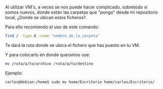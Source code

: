 Al utilizar VM's, a veces se nos puede hacer complicado, sobretodo si somos nuevos, donde están las carpetas que "pongo" desde mi repositorio local, ¿Donde se ubican estos ficheros?.

Para ello recomiendo el uso de este comando:

```bash
find / -type d -name "nombre_de_la_carpeta"
```

Te dará la ruta donde se ubica el fichero que has puesto en tu VM.

Y para colocarlo en donde queramos use:

```bash
mv /ruta/a/tu/archivo /ruta/a/tu/destino
```

Ejemplo:

```bash
carlos@debian:/home$ sudo mv home/Escritorio home/carlos/Escritorio/
```